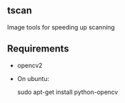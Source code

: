 tscan
-----
Image tools for speeding up scanning


Requirements
------------
 - opencv2
  - On ubuntu:

    sudo apt-get install python-opencv
